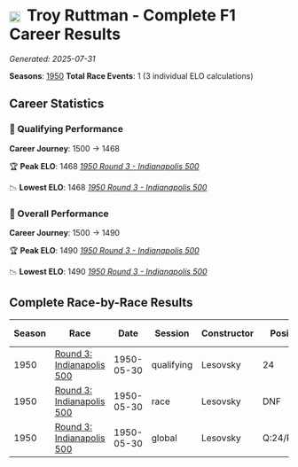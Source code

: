 # <img src="https://upload.wikimedia.org/wikipedia/commons/a/a4/Flag_of_the_United_States.svg" alt="United States" width="20" height="auto" style="vertical-align: middle; margin-right: 5px;" onerror="this.outerHTML='🇺🇸'; this.style.marginRight='5px';"/> Troy Ruttman - Complete F1 Career Results

*Generated: 2025-07-31*

**Seasons**: [1950](../seasons/1950-season-report)
**Total Race Events**: 1 (3 individual ELO calculations)

## Career Statistics

### 🏁 Qualifying Performance
**Career Journey**: 1500 → 1468

🏆 **Peak ELO**: 1468
   *[1950 Round 3 - Indianapolis 500](../seasons/1950-season-report#round-3-indianapolis-500)*

📉 **Lowest ELO**: 1468
   *[1950 Round 3 - Indianapolis 500](../seasons/1950-season-report#round-3-indianapolis-500)*

### 🌟 Overall Performance
**Career Journey**: 1500 → 1490

🏆 **Peak ELO**: 1490
   *[1950 Round 3 - Indianapolis 500](../seasons/1950-season-report#round-3-indianapolis-500)*

📉 **Lowest ELO**: 1490
   *[1950 Round 3 - Indianapolis 500](../seasons/1950-season-report#round-3-indianapolis-500)*


## Complete Race-by-Race Results

| Season | Race | Date | Session | Constructor | Position | Starting ELO | ELO Change | Final ELO | Teammate |
|--------|------|------|---------|-------------|----------|--------------|------------|-----------|----------|
| 1950 | [Round 3: Indianapolis 500](../seasons/1950-season-report#round-3-indianapolis-500) | 1950-05-30 | qualifying | Lesovsky | 24 | 1500 | -32 | 1468 | <img src="https://upload.wikimedia.org/wikipedia/commons/a/a4/Flag_of_the_United_States.svg" alt="United States" width="20" height="auto" style="vertical-align: middle; margin-right: 5px;" onerror="this.outerHTML='🇺🇸'; this.style.marginRight='5px';"/> George Connor |
| 1950 | [Round 3: Indianapolis 500](../seasons/1950-season-report#round-3-indianapolis-500) | 1950-05-30 | race | Lesovsky | DNF | 1500 | N/A | 1500 | <img src="https://upload.wikimedia.org/wikipedia/commons/a/a4/Flag_of_the_United_States.svg" alt="United States" width="20" height="auto" style="vertical-align: middle; margin-right: 5px;" onerror="this.outerHTML='🇺🇸'; this.style.marginRight='5px';"/> George Connor |
| 1950 | [Round 3: Indianapolis 500](../seasons/1950-season-report#round-3-indianapolis-500) | 1950-05-30 | global | Lesovsky | Q:24/R:DNF | 1500 | -10 | 1490 | <img src="https://upload.wikimedia.org/wikipedia/commons/a/a4/Flag_of_the_United_States.svg" alt="United States" width="20" height="auto" style="vertical-align: middle; margin-right: 5px;" onerror="this.outerHTML='🇺🇸'; this.style.marginRight='5px';"/> George Connor |

